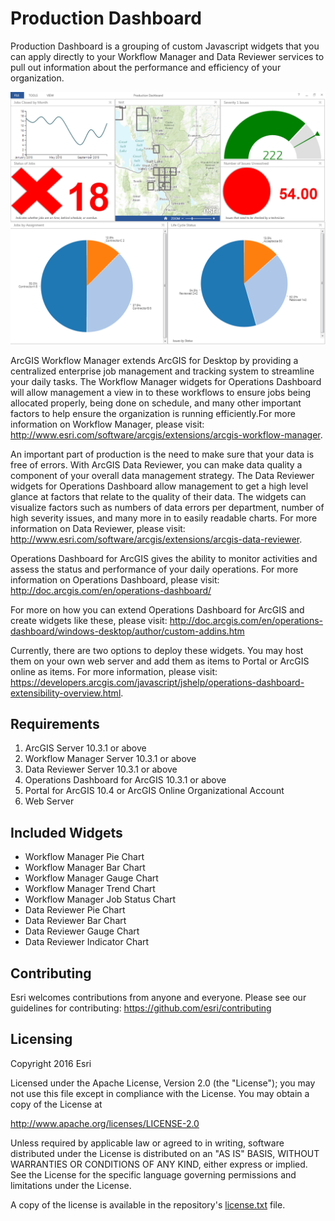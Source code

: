 # Production Dashboard
Production Dashboard is a grouping of custom Javascript widgets that you can apply directly to your Workflow Manager and Data Reviewer services to pull out information about the performance and efficiency of your organization.

![Alt text](/ProductionDashboard/Dashboard_Example.png?raw=true "Example Dashboard")

ArcGIS Workflow Manager extends ArcGIS for Desktop by providing a centralized enterprise job management and tracking system to streamline your daily tasks. The Workflow Manager widgets for Operations Dashboard will allow management a view in to these workflows to ensure jobs being allocated properly, being done on schedule, and many other important factors to help ensure the organization is running efficiently.For more information on Workflow Manager, please visit: http://www.esri.com/software/arcgis/extensions/arcgis-workflow-manager.

An important part of production is the need to make sure that your data is free of errors. With ArcGIS Data Reviewer, you can make data quality a component of your overall data management strategy. The Data Reviewer widgets for Operations Dashboard allow management to get a high level glance at factors that relate to the quality of their data. The widgets can visualize factors such as numbers of data errors per department, number of high severity issues, and many more in to easily readable charts. For more information on Data Reviewer, please visit: http://www.esri.com/software/arcgis/extensions/arcgis-data-reviewer.

Operations Dashboard for ArcGIS gives the ability to monitor activities and assess the status and performance of your daily operations. For more information on Operations Dashboard, please visit: http://doc.arcgis.com/en/operations-dashboard/

For more on how you can extend Operations Dashboard for ArcGIS and create widgets like these, please visit: http://doc.arcgis.com/en/operations-dashboard/windows-desktop/author/custom-addins.htm

Currently, there are two options to deploy these widgets.  You may host them on your own web server and add them as items to Portal or ArcGIS online as items.  For more information, please visit: https://developers.arcgis.com/javascript/jshelp/operations-dashboard-extensibility-overview.html.

Requirements
---
  1. ArcGIS Server 10.3.1 or above
  2. Workflow Manager Server 10.3.1 or above
  3. Data Reviewer Server 10.3.1 or above
  4. Operations Dashboard for ArcGIS 10.3.1 or above
  5. Portal for ArcGIS 10.4 or ArcGIS Online Organizational Account 
  6. Web Server

Included Widgets
---
 - Workflow Manager Pie Chart
 - Workflow Manager Bar Chart
 - Workflow Manager Gauge Chart
 - Workflow Manager Trend Chart
 - Workflow Manager Job Status Chart
 - Data Reviewer Pie Chart
 - Data Reviewer Bar Chart
 - Data Reviewer Gauge Chart
 - Data Reviewer Indicator Chart

Contributing
---

Esri welcomes contributions from anyone and everyone. Please see our guidelines for contributing:  https://github.com/esri/contributing

Licensing
---

Copyright 2016 Esri

Licensed under the Apache License, Version 2.0 (the "License"); you may not use this file except in compliance with the License. You may obtain a copy of the License at

http://www.apache.org/licenses/LICENSE-2.0

Unless required by applicable law or agreed to in writing, software distributed under the License is distributed on an "AS IS" BASIS, WITHOUT WARRANTIES OR CONDITIONS OF ANY KIND, either express or implied. See the License for the specific language governing permissions and limitations under the License.

A copy of the license is available in the repository's [license.txt](license.txt?raw=true) file.
